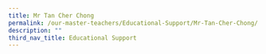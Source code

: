 ```yaml
---
title: Mr Tan Cher Chong
permalink: /our-master-teachers/Educational-Support/Mr-Tan-Cher-Chong/
description: ""
third_nav_title: Educational Support
---
```

